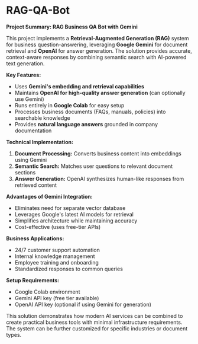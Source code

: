 # RAG-QA-Bot
**Project Summary: RAG Business QA Bot with Gemini**

This project implements a **Retrieval-Augmented Generation (RAG)** system for business question-answering, leveraging **Google Gemini** for document retrieval and **OpenAI** for answer generation. The solution provides accurate, context-aware responses by combining semantic search with AI-powered text generation.

**Key Features:**
- Uses **Gemini's embedding and retrieval capabilities** 
- Maintains **OpenAI for high-quality answer generation** (can optionally use Gemini)
- Runs entirely in **Google Colab** for easy setup
- Processes business documents (FAQs, manuals, policies) into searchable knowledge
- Provides **natural language answers** grounded in company documentation

**Technical Implementation:**
1. **Document Processing:** Converts business content into embeddings using Gemini
2. **Semantic Search:** Matches user questions to relevant document sections
3. **Answer Generation:** OpenAI synthesizes human-like responses from retrieved content

**Advantages of Gemini Integration:**
- Eliminates need for separate vector database
- Leverages Google's latest AI models for retrieval
- Simplifies architecture while maintaining accuracy
- Cost-effective (uses free-tier APIs)

**Business Applications:**
- 24/7 customer support automation
- Internal knowledge management
- Employee training and onboarding
- Standardized responses to common queries

**Setup Requirements:**
- Google Colab environment
- Gemini API key (free tier available)
- OpenAI API key (optional if using Gemini for generation)

This solution demonstrates how modern AI services can be combined to create practical business tools with minimal infrastructure requirements. The system can be further customized for specific industries or document types.
